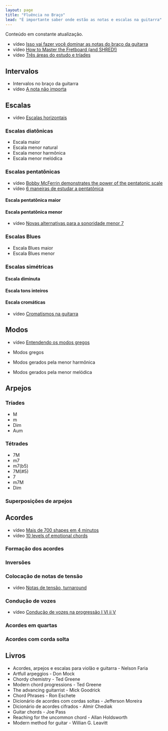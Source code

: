 ```yaml
---
layout: page
title: "Fluência no Braço"
lead: "É importante saber onde estão as notas e escalas na guitarra"
---
```


<div class="alert alert-primary" role="alert">
  Conteúdo em constante atualização.
</div>

* <span class="badge badge-primary">vídeo</span> [Isso vai fazer você dominar as notas do braço da guitarra](general/notes/)
* <span class="badge badge-primary">vídeo</span> [How to Master the Fretboard (and SHRED!)](general/master/)
* <span class="badge badge-primary">vídeo</span> [Três áreas do estudo e tríades](general/study/)

## Intervalos

* Intervalos no braço da guitarra
* <span class="badge badge-primary">vídeo</span> [A nota não importa](interval/)

## Escalas

* <span class="badge badge-primary">vídeo</span> [Escalas horizontais](scales/horizontal/)

### Escalas diatônicas

* Escala maior
* Escala menor natural
* Escala menor harmônica
* Escala menor melódica

### Escalas pentatônicas

* <span class="badge badge-primary">vídeo</span> [Bobby McFerrin demonstrates the power of the pentatonic scale](scales/pentatonic/general/power/)
* <span class="badge badge-primary">vídeo</span> [6 maneiras de estudar a pentatônica](scales/pentatonic/general/study/)

#### Escala pentatônica maior

#### Escala pentatônica menor

* <span class="badge badge-primary">vídeo</span> [Novas alternativas para a sonoridade menor 7](scales/pentatonic/minor/)

### Escalas Blues

* Escala Blues maior
* Escala Blues menor

### Escalas simétricas

#### Escala diminuta

#### Escala tons inteiros

#### Escala cromáticas

* <span class="badge badge-primary">vídeo</span> [Cromatismos na guitarra](scales/symmetric/cromatic/)

## Modos

* <span class="badge badge-primary">vídeo</span> [Entendendo os modos gregos](modes/general/)

* Modos gregos
* Modos gerados pela menor harmônica
* Modos gerados pela menor melódica

## Arpejos

### Tríades

* M
* m
* Dim
* Aum

### Tétrades

* 7M
* m7
* m7(b5)
* 7M(#5)
* 7
* m7M
* Dim

### Superposições de arpejos

## Acordes

* <span class="badge badge-primary">vídeo</span> [Mais de 700 shapes em 4 minutos](chords/general/shapes/)
* <span class="badge badge-primary">vídeo</span> [10 levels of emotional chords](chords/general/level/)

### Formação dos acordes

### Inversões

### Colocação de notas de tensão

* <span class="badge badge-primary">vídeo</span> [Notas de tensão, turnaround](chords/tension/turnaround/)

### Condução de vozes

* <span class="badge badge-primary">vídeo</span> [Condução de vozes na progressão I VI ii V](chords/voicing/)

### Acordes em quartas

### Acordes com corda solta


## Livros

* Acordes, arpejos e escalas para violão e guitarra - Nelson Faria
* Artfull arpeggios - Don Mock
* Chordy chemistry - Ted Greene
* Modern chord progressions - Ted Greene
* The advancing guitarrist - Mick Goodrick
* Chord Phrases - Ron Eschete
* Dicionário de acordes com cordas soltas - Jefferson Moreira
* Dicionário de acordes cifrados - Almir Chediak
* Guitar chords - Joe Pass
* Reaching for the uncommon chord - Allan Holdsworth
* Modern method for guitar - Willian G. Leavitt
